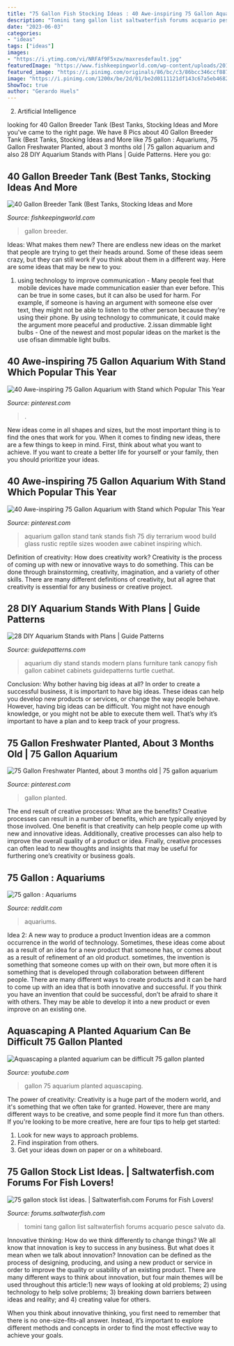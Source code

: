 ```yaml
---
title: "75 Gallon Fish Stocking Ideas : 40 Awe-inspiring 75 Gallon Aquarium With Stand Which Popular This Year"
description: "Tomini tang gallon list saltwaterfish forums acquario pesce salvato da"
date: "2023-06-03"
categories:
- "ideas"
tags: ["ideas"]
images:
- "https://i.ytimg.com/vi/NRFAf9F5xzw/maxresdefault.jpg"
featuredImage: "https://www.fishkeepingworld.com/wp-content/uploads/2019/09/40-Gallon-Breeder-Tank-Best-Tanks-Stocking-Ideas-and-MoreBanner.jpg"
featured_image: "https://i.pinimg.com/originals/86/bc/c3/86bcc346ccf887346e63c06d2ac4d449.jpg"
image: "https://i.pinimg.com/1200x/be/2d/01/be2d0111121df143c67a5eb4682f07b4.jpg"
ShowToc: true
author: "Gerardo Huels"
---
```



2. Artificial Intelligence 

	

		
looking for 40 Gallon Breeder Tank (Best Tanks, Stocking Ideas and More you've came to the right page. We have 8 Pics about 40 Gallon Breeder Tank (Best Tanks, Stocking Ideas and More like 75 gallon : Aquariums, 75 Gallon Freshwater Planted, about 3 months old | 75 gallon aquarium and also 28 DIY Aquarium Stands with Plans | Guide Patterns. Here you go:
		
    
## 40 Gallon Breeder Tank (Best Tanks, Stocking Ideas And More

<img loading=lazy src="https://www.fishkeepingworld.com/wp-content/uploads/2019/09/40-Gallon-Breeder-Tank-Best-Tanks-Stocking-Ideas-and-MoreBanner.jpg" onerror="this.onerror=null;this.src='https://tse3.mm.bing.net/th?id=OIP.ee7KS888lK8chMBcIHckkwHaE7&amp;pid=15.1';" alt="40 Gallon Breeder Tank (Best Tanks, Stocking Ideas and More">

_Source: fishkeepingworld.com_

>gallon breeder. 

	

Ideas: What makes them new?
There are endless new ideas on the market that people are trying to get their heads around. Some of these ideas seem crazy, but they can still work if you think about them in a different way. Here are some ideas that may be new to you: 
1. using technology to improve communication - Many people feel that mobile devices have made communication easier than ever before. This can be true in some cases, but it can also be used for harm. For example, if someone is having an argument with someone else over text, they might not be able to listen to the other person because they're using their phone. By using technology to communicate, it could make the argument more peaceful and productive. 
2.issan dimmable light bulbs - One of the newest and most popular ideas on the market is the use ofisan dimmable light bulbs.

    
## 40 Awe-inspiring 75 Gallon Aquarium With Stand Which Popular This Year

<img loading=lazy src="https://i.pinimg.com/originals/56/a3/3e/56a33e0333e38a5ce14a5781615b9a0f.jpg" onerror="this.onerror=null;this.src='https://tse3.mm.bing.net/th?id=OIP.O8iBPfhkDZT_aj8YBL1hdAHaHT&amp;pid=15.1';" alt="40 Awe-inspiring 75 Gallon Aquarium with Stand which Popular This Year">

_Source: pinterest.com_

>. 

	

New ideas come in all shapes and sizes, but the most important thing is to find the ones that work for you. When it comes to finding new ideas, there are a few things to keep in mind. First, think about what you want to achieve. If you want to create a better life for yourself or your family, then you should prioritize your ideas.

    
## 40 Awe-inspiring 75 Gallon Aquarium With Stand Which Popular This Year

<img loading=lazy src="https://i.pinimg.com/originals/86/bc/c3/86bcc346ccf887346e63c06d2ac4d449.jpg" onerror="this.onerror=null;this.src='https://tse4.mm.bing.net/th?id=OIP.--uDaI8OVFyMyHOg7xRbFQHaF7&amp;pid=15.1';" alt="40 Awe-inspiring 75 Gallon Aquarium with Stand which Popular This Year">

_Source: pinterest.com_

>aquarium gallon stand tank stands fish 75 diy terrarium wood build glass rustic reptile sizes wooden awe cabinet inspiring which. 

	

Definition of creativity: How does creativity work?
Creativity is the process of coming up with new or innovative ways to do something. This can be done through brainstorming, creativity, imagination, and a variety of other skills. There are many different definitions of creativity, but all agree that creativity is essential for any business or creative project.

    
## 28 DIY Aquarium Stands With Plans | Guide Patterns

<img loading=lazy src="https://www.guidepatterns.com/wp-content/uploads/2015/12/Modern-Aquarium-Stand.jpg" onerror="this.onerror=null;this.src='https://tse1.mm.bing.net/th?id=OIP.EaO2Vx5umGevUm8KJscBgAHaFj&amp;pid=15.1';" alt="28 DIY Aquarium Stands with Plans | Guide Patterns">

_Source: guidepatterns.com_

>aquarium diy stand stands modern plans furniture tank canopy fish gallon cabinet cabinets guidepatterns turtle cuethat. 

	

Conclusion: Why bother having big ideas at all?
In order to create a successful business, it is important to have big ideas. These ideas can help you develop new products or services, or change the way people behave. However, having big ideas can be difficult. You might not have enough knowledge, or you might not be able to execute them well. That’s why it’s important to have a plan and to keep track of your progress.

    
## 75 Gallon Freshwater Planted, About 3 Months Old | 75 Gallon Aquarium

<img loading=lazy src="https://i.pinimg.com/1200x/be/2d/01/be2d0111121df143c67a5eb4682f07b4.jpg" onerror="this.onerror=null;this.src='https://tse1.mm.bing.net/th?id=OIP.kyUc7H_GtXXUgFcpDSPjhgHaEK&amp;pid=15.1';" alt="75 Gallon Freshwater Planted, about 3 months old | 75 gallon aquarium">

_Source: pinterest.com_

>gallon planted. 

	

The end result of creative processes: What are the benefits?
Creative processes can result in a number of benefits, which are typically enjoyed by those involved. One benefit is that creativity can help people come up with new and innovative ideas. Additionally, creative processes can also help to improve the overall quality of a product or idea. Finally, creative processes can often lead to new thoughts and insights that may be useful for furthering one’s creativity or business goals.

    
## 75 Gallon : Aquariums

<img loading=lazy src="https://preview.redd.it/o07likbf89q11.jpg?auto=webp&amp;s=aa4ac6577b6ff54593fa570971fc7f0f1d91bafc" onerror="this.onerror=null;this.src='https://tse1.mm.bing.net/th?id=OIP.tuwLG4MZJYBv7xsoqY9GgAHaFj&amp;pid=15.1';" alt="75 gallon : Aquariums">

_Source: reddit.com_

>aquariums. 

	

Idea 2: A new way to produce a product
Invention ideas are a common occurrence in the world of technology. Sometimes, these ideas come about as a result of an idea for a new product that someone has, or comes about as a result of refinement of an old product. sometimes, the invention is something that someone comes up with on their own, but more often it is something that is developed through collaboration between different people. There are many different ways to create products and it can be hard to come up with an idea that is both innovative and successful. If you think you have an invention that could be successful, don’t be afraid to share it with others. They may be able to develop it into a new product or even improve on an existing one.

    
## Aquascaping A Planted Aquarium Can Be Difficult 75 Gallon Planted

<img loading=lazy src="https://i.ytimg.com/vi/NRFAf9F5xzw/maxresdefault.jpg" onerror="this.onerror=null;this.src='https://tse2.mm.bing.net/th?id=OIP.2aqzImyQ4UAvms14ekZp8AHaEK&amp;pid=15.1';" alt="Aquascaping a planted aquarium can be difficult 75 gallon planted">

_Source: youtube.com_

>gallon 75 aquarium planted aquascaping. 

	

The power of creativity:
Creativity is a huge part of the modern world, and it's something that we often take for granted. However, there are many different ways to be creative, and some people find it more fun than others. If you're looking to be more creative, here are four tips to help get started:
1. Look for new ways to approach problems.
2. Find inspiration from others.
3. Get your ideas down on paper or on a whiteboard.

    
## 75 Gallon Stock List Ideas. | Saltwaterfish.com Forums For Fish Lovers!

<img loading=lazy src="https://forums.saltwaterfish.com/data/f/fd/fdfb7d93_Tomini_Tang.jpeg" onerror="this.onerror=null;this.src='https://tse2.mm.bing.net/th?id=OIP.CmgdUpGfIPS7QDJsqmX4aAHaE8&amp;pid=15.1';" alt="75 gallon stock list ideas. | Saltwaterfish.com Forums for Fish Lovers!">

_Source: forums.saltwaterfish.com_

>tomini tang gallon list saltwaterfish forums acquario pesce salvato da. 

	

Innovative thinking: How do we think differently to change things?
We all know that innovation is key to success in any business. But what does it mean when we talk about innovation?
Innovation can be defined as the process of designing, producing, and using a new product or service in order to improve the quality or usability of an existing product. There are many different ways to think about innovation, but four main themes will be used throughout this article:1) new ways of looking at old problems; 2) using technology to help solve problems; 3) breaking down barriers between ideas and reality; and 4) creating value for others. 

When you think about innovative thinking, you first need to remember that there is no one-size-fits-all answer. Instead, it’s important to explore different methods and concepts in order to find the most effective way to achieve your goals.

